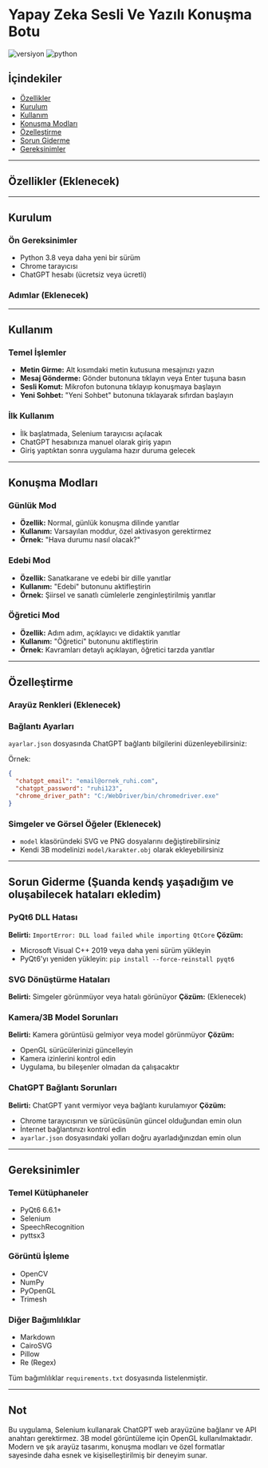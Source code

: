 # Yapay Zeka Sesli Ve Yazılı Konuşma Botu

![versiyon](https://img.shields.io/badge/versiyon-1.0.0-blue)
![python](https://img.shields.io/badge/python-3.8%2B-yellow)

## İçindekiler

- [Özellikler](#-özellikler)
- [Kurulum](#-kurulum)
- [Kullanım](#-kullanım)
- [Konuşma Modları](#-konuşma-modları)
- [Özelleştirme](#-özelleştirme)
- [Sorun Giderme](#-sorun-giderme)
- [Gereksinimler](#-gereksinimler)

---

## Özellikler (Eklenecek)

---

## Kurulum

### Ön Gereksinimler
- Python 3.8 veya daha yeni bir sürüm
- Chrome tarayıcısı
- ChatGPT hesabı (ücretsiz veya ücretli)

### Adımlar (Eklenecek)

---

## Kullanım

### Temel İşlemler

- **Metin Girme:** Alt kısımdaki metin kutusuna mesajınızı yazın
- **Mesaj Gönderme:** Gönder butonuna tıklayın veya Enter tuşuna basın
- **Sesli Komut:** Mikrofon butonuna tıklayıp konuşmaya başlayın
- **Yeni Sohbet:** "Yeni Sohbet" butonuna tıklayarak sıfırdan başlayın

### İlk Kullanım

- İlk başlatmada, Selenium tarayıcısı açılacak
- ChatGPT hesabınıza manuel olarak giriş yapın
- Giriş yaptıktan sonra uygulama hazır duruma gelecek

---

## Konuşma Modları

### Günlük Mod
- **Özellik:** Normal, günlük konuşma dilinde yanıtlar
- **Kullanım:** Varsayılan moddur, özel aktivasyon gerektirmez
- **Örnek:** "Hava durumu nasıl olacak?"

### Edebi Mod
- **Özellik:** Sanatkarane ve edebi bir dille yanıtlar
- **Kullanım:** "Edebi" butonunu aktifleştirin
- **Örnek:** Şiirsel ve sanatlı cümlelerle zenginleştirilmiş yanıtlar

### Öğretici Mod
- **Özellik:** Adım adım, açıklayıcı ve didaktik yanıtlar
- **Kullanım:** "Öğretici" butonunu aktifleştirin
- **Örnek:** Kavramları detaylı açıklayan, öğretici tarzda yanıtlar

---

## Özelleştirme

### Arayüz Renkleri (Eklenecek)

### Bağlantı Ayarları
`ayarlar.json` dosyasında ChatGPT bağlantı bilgilerini düzenleyebilirsiniz:

Örnek:
```json
{
  "chatgpt_email": "email@ornek_ruhi.com",
  "chatgpt_password": "ruhi123", 
  "chrome_driver_path": "C:/WebDriver/bin/chromedriver.exe"
}
```

### Simgeler ve Görsel Öğeler (Eklenecek)
- `model` klasöründeki SVG ve PNG dosyalarını değiştirebilirsiniz
- Kendi 3B modelinizi `model/karakter.obj` olarak ekleyebilirsiniz

---

## Sorun Giderme (Şuanda kendş yaşadığım ve oluşabilecek hataları ekledim)

### PyQt6 DLL Hatası
**Belirti:** `ImportError: DLL load failed while importing QtCore`
**Çözüm:**
- Microsoft Visual C++ 2019 veya daha yeni sürüm yükleyin
- PyQt6'yı yeniden yükleyin: `pip install --force-reinstall pyqt6`

### SVG Dönüştürme Hataları
**Belirti:** Simgeler görünmüyor veya hatalı görünüyor
**Çözüm:**
(Eklenecek)

### Kamera/3B Model Sorunları
**Belirti:** Kamera görüntüsü gelmiyor veya model görünmüyor
**Çözüm:**
- OpenGL sürücülerinizi güncelleyin
- Kamera izinlerini kontrol edin
- Uygulama, bu bileşenler olmadan da çalışacaktır

### ChatGPT Bağlantı Sorunları
**Belirti:** ChatGPT yanıt vermiyor veya bağlantı kurulamıyor
**Çözüm:**
- Chrome tarayıcısının ve sürücüsünün güncel olduğundan emin olun
- İnternet bağlantınızı kontrol edin
- `ayarlar.json` dosyasındaki yolları doğru ayarladığınızdan emin olun

---

## Gereksinimler

### Temel Kütüphaneler
- PyQt6 6.6.1+
- Selenium
- SpeechRecognition
- pyttsx3

### Görüntü İşleme
- OpenCV
- NumPy
- PyOpenGL
- Trimesh

### Diğer Bağımlılıklar
- Markdown
- CairoSVG
- Pillow
- Re (Regex)

Tüm bağımlılıklar `requirements.txt` dosyasında listelenmiştir.

---

## Not

Bu uygulama, Selenium kullanarak ChatGPT web arayüzüne bağlanır ve API anahtarı gerektirmez. 3B model görüntüleme için OpenGL kullanılmaktadır. Modern ve şık arayüz tasarımı, konuşma modları ve özel formatlar sayesinde daha esnek ve kişiselleştirilmiş bir deneyim sunar. 
